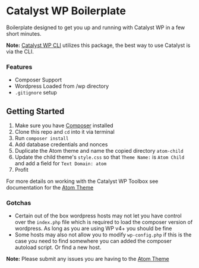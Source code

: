 # Catalyst WP Boilerplate
Boilerplate designed to get you up and running with Catalyst WP in a few short minutes.

**Note:** [Catalyst WP CLI](https://github.com/bokkagroup/catalyst-wp-cli) utilizes this package, the best way to use Catalyst is via the CLI.

### Features
* Composer Support
* Wordpress Loaded from /wp directory
* `.gitignore` setup

## Getting Started

1. Make sure you have [Composer](https://getcomposer.org/) installed
2. Clone this repo and `cd` into it via terminal
3. Run `composer install`
4. Add database credentials and nonces
5. Duplicate the Atom theme and name the copied directory `atom-child`
6. Update the child theme's `style.css` so that `Theme Name:` is `Atom Child` and add a field for `Text Domain: atom`
7. Profit

For more details on working with the Catalyst WP Toolbox see documentation for the [Atom Theme](https://github.com/bokkagroup/atom)

### Gotchas
* Certain out of the box wordpress hosts may not let you have control over the `index.php` file which is required to load the composer version of wordpress. As long as you are using WP v4+ you should be fine
* Some hosts may also not allow you to modify `wp-config.php` if this is the case you need to find somewhere you can added the composer autoload script. Or find a new host.

**Note:** Please submit any issues you are having to the [Atom Theme](https://github.com/bokkagroup/atom)